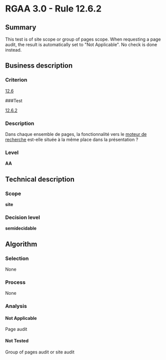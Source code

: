 # RGAA 3.0 -  Rule 12.6.2

## Summary

This test is of site scope or group of pages scope. When requesting a page audit, the result is automatically set to "Not Applicable". No check is done instead.

## Business description

### Criterion

[12.6](http://references.modernisation.gouv.fr/referentiel-technique-0#crit-12-6)

###Test

[12.6.2](http://references.modernisation.gouv.fr/referentiel-technique-0#test-12-6-2)

### Description

Dans chaque ensemble de pages, la fonctionnalit&eacute; vers le <a href="http://references.modernisation.gouv.fr/referentiel-technique-0#mMoteurRecherche">moteur de recherche</a> est-elle situ&eacute;e &agrave; la m&ecirc;me place dans la pr&eacute;sentation ?

### Level

**AA**

## Technical description

### Scope

**site**

### Decision level

**semidecidable**

## Algorithm

### Selection

None

### Process

None

### Analysis

#### Not Applicable

Page audit 

#### Not Tested

Group of pages audit or site audit

